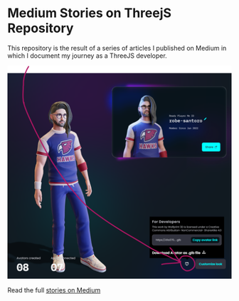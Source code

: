 # Medium Stories on ThreejS Repository

This repository is the result of a series of articles I published on Medium in which I document my journey as a ThreeJS developer.

![alt text](./SocialImage.jpg)

Read the full [stories on Medium](https://robesantoro.medium.com/)







